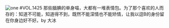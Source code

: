 ![one](http://image.wufazhuce.com/Flndhx9Dbqn3ez9GqPMBmDZHiMq2)
#VOL.1425
那些腼腆的单身喵，大都有一堆表情包。为了那个喜欢的人而存的：知道不可能，知道得不到，既然不能深情也不能矫情，让我以逗B的身份留在你身边好不好。by 大冰